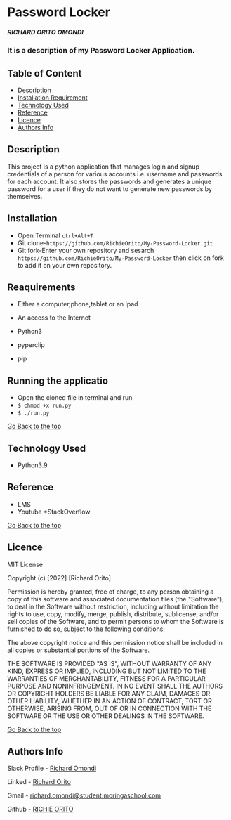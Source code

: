 # Password Locker

##### RICHARD ORITO OMONDI

### It is a description of my Password Locker Application.

## Table of Content

+ [Description](#description)
+ [Installation Requirement](#Installation)
+ [Technology Used](#technology-used)
+ [Reference](#reference)
+ [Licence](#licence)
+ [Authors Info](#author-Info)

## Description
<p>This project is a python application that manages login and signup credentials of a person for various accounts i.e. username and passwords for each account. It also stores the passwords and generates a unique password for a user if they do not want to generate new passwords by themselves.</p>

## Installation

* Open Terminal `ctrl+Alt+T`
* Git clone-`https://github.com/RichieOrito/My-Password-Locker.git`
* Git fork-Enter your own repository and sesarch `https://github.com/RichieOrito/My-Password-Locker` then click on fork to add
it on your own repository.

## Reaquirements
* Either a computer,phone,tablet or an Ipad

* An access to the Internet

* Python3

* pyperclip

* pip

## Running the applicatio 
* Open the cloned file in terminal and run
* `$ chmod +x run.py`
* `$ ./run.py`

[Go Back to the top](#password-locker)

## Technology Used
* Python3.9


## Reference
* LMS
* Youtube
*StackOverflow


[Go Back to the top](#password-locker)

## Licence

MIT License

Copyright (c) [2022] [Richard Orito]

Permission is hereby granted, free of charge, to any person obtaining a copy
of this software and associated documentation files (the "Software"), to deal
in the Software without restriction, including without limitation the rights
to use, copy, modify, merge, publish, distribute, sublicense, and/or sell
copies of the Software, and to permit persons to whom the Software is
furnished to do so, subject to the following conditions:

The above copyright notice and this permission notice shall be included in all
copies or substantial portions of the Software.

THE SOFTWARE IS PROVIDED "AS IS", WITHOUT WARRANTY OF ANY KIND, EXPRESS OR
IMPLIED, INCLUDING BUT NOT LIMITED TO THE WARRANTIES OF MERCHANTABILITY,
FITNESS FOR A PARTICULAR PURPOSE AND NONINFRINGEMENT. IN NO EVENT SHALL THE
AUTHORS OR COPYRIGHT HOLDERS BE LIABLE FOR ANY CLAIM, DAMAGES OR OTHER
LIABILITY, WHETHER IN AN ACTION OF CONTRACT, TORT OR OTHERWISE, ARISING FROM,
OUT OF OR IN CONNECTION WITH THE SOFTWARE OR THE USE OR OTHER DEALINGS IN THE
SOFTWARE.

[Go Back to the top](#akan-name)

## Authors Info

Slack Profile - [Richard Omondi](https://app.slack.com/client/T0101L740P4/C010GLANY3A/user_profile/U02EZFHEJUA)

Linked - [Richard Orito](https://www.linkedin.com/in/richie-orito/)

Gmail - [richard.omondi@student.moringaschool.com]()

Github - [RICHIE ORITO](https://github.com/RichieOrito)


